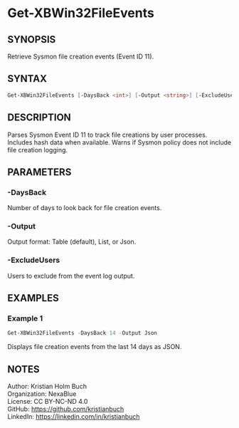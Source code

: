 # Get-XBWin32FileEvents

## SYNOPSIS
Retrieve Sysmon file creation events (Event ID 11).

## SYNTAX
```powershell
Get-XBWin32FileEvents [-DaysBack <int>] [-Output <string>] [-ExcludeUsers <string[]>]
```

## DESCRIPTION
Parses Sysmon Event ID 11 to track file creations by user processes. Includes hash data when available. Warns if Sysmon policy does not include file creation logging.

## PARAMETERS

### -DaysBack
Number of days to look back for file creation events.

### -Output
Output format: Table (default), List, or Json.

### -ExcludeUsers
Users to exclude from the event log output.

## EXAMPLES

### Example 1
```powershell
Get-XBWin32FileEvents -DaysBack 14 -Output Json
```
Displays file creation events from the last 14 days as JSON.

## NOTES
Author: Kristian Holm Buch  
Organization: NexaBlue  
License: CC BY-NC-ND 4.0  
GitHub: https://github.com/kristianbuch  
LinkedIn: https://linkedin.com/in/kristianbuch